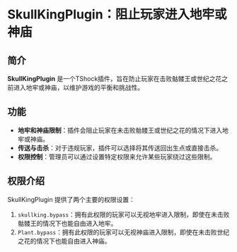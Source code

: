  # SkullKingPlugin：阻止玩家进入地牢或神庙

## 简介

**SkullKingPlugin** 是一个TShock插件，旨在防止玩家在击败骷髅王或世纪之花之前进入地牢或神庙，以维护游戏的平衡和挑战性。

## 功能

- **地牢和神庙限制**：插件会阻止玩家在未击败骷髅王或世纪之花的情况下进入地牢或神庙。
- **传送与击杀**：对于违规玩家，插件可以选择将其传送回出生点或直接击杀。
- **权限控制**：管理员可以通过设置特定权限来允许某些玩家绕过这些限制。

## 权限介绍

SkullKingPlugin 提供了两个主要的权限设置：

1. `skullking.bypass`：拥有此权限的玩家可以无视地牢进入限制，即使在未击败骷髅王的情况下也能自由进入地牢。
2. `Plant.bypass`：拥有此权限的玩家可以无视神庙进入限制，即使在未击败世纪之花的情况下也能自由进入神庙。

